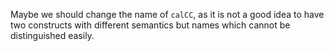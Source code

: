 <!-- Copyright (c) 2016-2018 K Team. All Rights Reserved. -->

Maybe we should change the name of `calCC`, as it is not a good idea to have
two constructs with different semantics but names which cannot be distinguished
easily.
